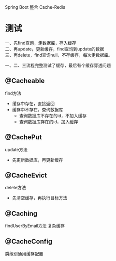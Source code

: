 Spring Boot 整合 Cache-Redis


# 测试

一、先find查询，走数据库，存入缓存   
二、再update，更新缓存，find查询到update的数据  
三、再delete，find查询null，不存缓存，每次走数据库。  

一、二、三流程完整测试了缓存，最后有个缓存穿透问题  

## @Cacheable

find方法
- 缓存中存在，直接返回
- 缓存中不存在，查询数据库
    - 查询数据库不存在的id，不加入缓存
    - 查询数据库存在的id，加入缓存

## @CachePut

update方法
- 先更新数据库，再更新缓存

## @CacheEvict

delete方法
- 先清空缓存，再执行目标方法

## @Caching

findUserByEmail方法
复杂缓存

## @CacheConfig

类级别通用缓存配置




